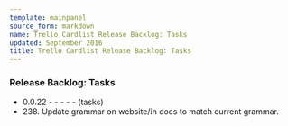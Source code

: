 ```yaml
---
template: mainpanel
source_form: markdown
name: Trello Cardlist Release Backlog: Tasks
updated: September 2016
title: Trello Cardlist Release Backlog: Tasks
---
```

### Release Backlog: Tasks

* 0\.0.22 - - - - - (tasks)
* 238\. Update grammar on website/in docs to match current grammar.
